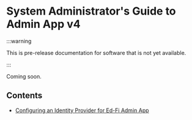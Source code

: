 # System Administrator's Guide to Admin App v4

:::warning

This is pre-release documentation for software that is not yet available.

:::

Coming soon.

## Contents

- [Configuring an Identity Provider for Ed-Fi Admin App](./identity-provider.md)
